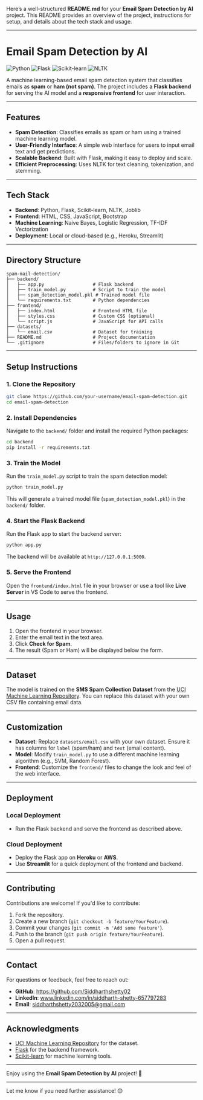 Here’s a well-structured **README.md** for your **Email Spam Detection by AI** project. This README provides an overview of the project, instructions for setup, and details about the tech stack and usage.

---

# **Email Spam Detection by AI**

![Python](https://img.shields.io/badge/Python-3.8%2B-blue)
![Flask](https://img.shields.io/badge/Flask-2.0%2B-green)
![Scikit-learn](https://img.shields.io/badge/Scikit--learn-1.0%2B-orange)
![NLTK](https://img.shields.io/badge/NLTK-3.6%2B-yellow)

A machine learning-based email spam detection system that classifies emails as **spam** or **ham (not spam)**. The project includes a **Flask backend** for serving the AI model and a **responsive frontend** for user interaction.

---

## **Features**
- **Spam Detection**: Classifies emails as spam or ham using a trained machine learning model.
- **User-Friendly Interface**: A simple web interface for users to input email text and get predictions.
- **Scalable Backend**: Built with Flask, making it easy to deploy and scale.
- **Efficient Preprocessing**: Uses NLTK for text cleaning, tokenization, and stemming.

---

## **Tech Stack**
- **Backend**: Python, Flask, Scikit-learn, NLTK, Joblib
- **Frontend**: HTML, CSS, JavaScript, Bootstrap
- **Machine Learning**: Naive Bayes, Logistic Regression, TF-IDF Vectorization
- **Deployment**: Local or cloud-based (e.g., Heroku, Streamlit)

---

## **Directory Structure**
```
spam-mail-detection/
├── backend/
│   ├── app.py                  # Flask backend
│   ├── train_model.py          # Script to train the model
│   ├── spam_detection_model.pkl # Trained model file
│   └── requirements.txt        # Python dependencies
├── frontend/
│   ├── index.html              # Frontend HTML file
│   ├── styles.css              # Custom CSS (optional)
│   └── script.js               # JavaScript for API calls
├── datasets/
│   └── email.csv               # Dataset for training
├── README.md                   # Project documentation
└── .gitignore                  # Files/folders to ignore in Git
```

---

## **Setup Instructions**

### **1. Clone the Repository**
```bash
git clone https://github.com/your-username/email-spam-detection.git
cd email-spam-detection
```

### **2. Install Dependencies**
Navigate to the `backend/` folder and install the required Python packages:
```bash
cd backend
pip install -r requirements.txt
```

### **3. Train the Model**
Run the `train_model.py` script to train the spam detection model:
```bash
python train_model.py
```
This will generate a trained model file (`spam_detection_model.pkl`) in the `backend/` folder.

### **4. Start the Flask Backend**
Run the Flask app to start the backend server:
```bash
python app.py
```
The backend will be available at `http://127.0.0.1:5000`.

### **5. Serve the Frontend**
Open the `frontend/index.html` file in your browser or use a tool like **Live Server** in VS Code to serve the frontend.

---

## **Usage**
1. Open the frontend in your browser.
2. Enter the email text in the text area.
3. Click **Check for Spam**.
4. The result (Spam or Ham) will be displayed below the form.

---

## **Dataset**
The model is trained on the **SMS Spam Collection Dataset** from the [UCI Machine Learning Repository](https://archive.ics.uci.edu/ml/datasets/SMS+Spam+Collection). You can replace this dataset with your own CSV file containing email data.

---

## **Customization**
- **Dataset**: Replace `datasets/email.csv` with your own dataset. Ensure it has columns for `label` (spam/ham) and `text` (email content).
- **Model**: Modify `train_model.py` to use a different machine learning algorithm (e.g., SVM, Random Forest).
- **Frontend**: Customize the `frontend/` files to change the look and feel of the web interface.

---

## **Deployment**
### **Local Deployment**
- Run the Flask backend and serve the frontend as described above.

### **Cloud Deployment**
- Deploy the Flask app on **Heroku** or **AWS**.
- Use **Streamlit** for a quick deployment of the frontend and backend.

---

## **Contributing**
Contributions are welcome! If you'd like to contribute:
1. Fork the repository.
2. Create a new branch (`git checkout -b feature/YourFeature`).
3. Commit your changes (`git commit -m 'Add some feature'`).
4. Push to the branch (`git push origin feature/YourFeature`).
5. Open a pull request.

---

## **Contact**
For questions or feedback, feel free to reach out:
- **GitHub**: https://github.com/Siddharthshetty02
- **LinkedIn**: www.linkedin.com/in/siddharth-shetty-657797283
- **Email**: siddharthshetty2032005@gmail.com

---

## **Acknowledgments**
- [UCI Machine Learning Repository](https://archive.ics.uci.edu/ml/datasets/SMS+Spam+Collection) for the dataset.
- [Flask](https://flask.palletsprojects.com/) for the backend framework.
- [Scikit-learn](https://scikit-learn.org/) for machine learning tools.

---

Enjoy using the **Email Spam Detection by AI** project! 🚀

--- 

Let me know if you need further assistance! 😊
